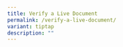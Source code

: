 ```yaml
---
title: Verify a Live Document
permalink: /verify-a-live-document/
variant: tiptap
description: ""
---
```

